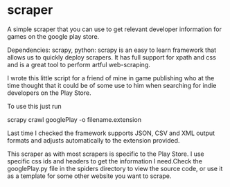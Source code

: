 # scraper
A simple scraper that you can use to get relevant developer information for games on the google play store.

Dependencies: scrapy, python: scrapy is an easy to learn framework that allows us to quickly deploy scrapers. It has full support for
xpath and css and is a great tool to perform artful web-scraping.

I wrote this little script for a friend of mine in game publishing who at the time thought that it could be of some use to him when searching 
for indie developers on the Play Store. 

To use this just run

scrapy crawl googlePlay -o filename.extension

Last time I checked the framework supports JSON, CSV and XML output formats and adjusts automatically to the extension provided.

This scraper as with most scrapers is specific to the Play Store. I use specific css ids and headers to get the information I need.Check the googlePlay.py file in the spiders directory to view the source code, or use it as a template for some other website you want to scrape.
